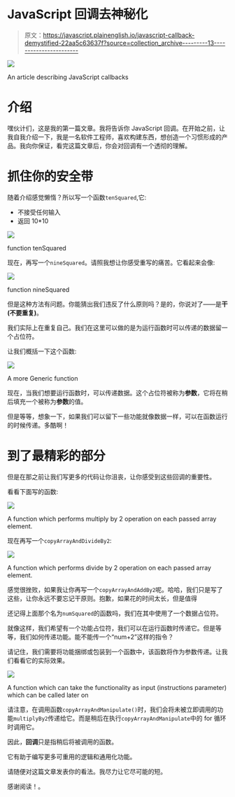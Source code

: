 # JavaScript 回调去神秘化

> 原文：<https://javascript.plainenglish.io/javascript-callback-demystified-22aa5c63637f?source=collection_archive---------13----------------------->

![](img/c8cf7b611cf52614e828e9337a9b3ca7.png)

An article describing JavaScript callbacks

# 介绍

嘿伙计们，这是我的第一篇文章。我将告诉你 JavaScript 回调。在开始之前，让我自我介绍一下，我是一名软件工程师，喜欢构建东西，想创造一个习惯形成的产品。我向你保证，看完这篇文章后，你会对回调有一个透彻的理解。

# 抓住你的安全带

随着介绍感觉懒惰？所以写一个函数`tenSquared`,它:

*   不接受任何输入
*   返回 10*10

![](img/a1621075a15d0401ca3cf0452105805a.png)

function tenSquared

现在，再写一个`nineSquared`。请照我想让你感受重写的痛苦。它看起来会像:

![](img/e5288f9960165d85d8c73017cce91fe3.png)

function nineSquared

但是这种方法有问题。你能猜出我们违反了什么原则吗？是的，你说对了——是**干(不要重复)**。

我们实际上在重复自己。我们在这里可以做的是为运行函数时可以传递的数据留一个占位符。

让我们概括一下这个函数:

![](img/7cf27b7f01439fe54d52e8b2d71642d1.png)

A more Generic function

现在，当我们想要运行函数时，可以传递数据。这个占位符被称为**参数**，它将在稍后填充一个被称为**参数**的值。

但是等等，想象一下，如果我们可以留下一些功能就像数据一样，可以在函数运行的时候传递。多酷啊！

# 到了最精彩的部分

但是在那之前让我们写更多的代码让你沮丧，让你感受到这些回调的重要性。

看看下面写的函数:

![](img/4545b63c4639ce2b7d00cc468425ccb0.png)

A function which performs multiply by 2 operation on each passed array element.

现在再写一个`copyArrayAndDivideBy2`:

![](img/f2f04fb6be951de0b38cbf152a59bf17.png)

A function which performs divide by 2 operation on each passed array element.

感觉很挫败，如果我让你再写一个`copyArrayAndAddBy2`呢。哈哈，我们只是写了这些，让你永远不要忘记干原则。抱歉，如果花的时间太长，但是值得

还记得上面那个名为`numSquared`的函数吗，我们在其中使用了一个数据占位符。

就像这样，我们希望有一个功能占位符，我们可以在运行函数时传递它。但是等等，我们如何传递功能。能不能传一个“num+2”这样的指令？

请记住，我们需要将功能捆绑或包装到一个函数中，该函数将作为参数传递。让我们看看它的实际效果。

![](img/47c2f4dba6327e8dcf71f448dd207534.png)

A function which can take the functionality as input (instructions parameter) which can be called later on

请注意，在调用函数`copyArrayAndManipulate()`时，我们会将未被立即调用的功能`multiplyBy2`传递给它。而是稍后在执行`copyArrayAndManipulate`中的 for 循环时调用它。

因此，**回调**只是指稍后将被调用的函数。

它有助于编写更多可重用的逻辑和通用化功能。

请随便对这篇文章发表你的看法。我尽力让它尽可能的短。

感谢阅读！。
